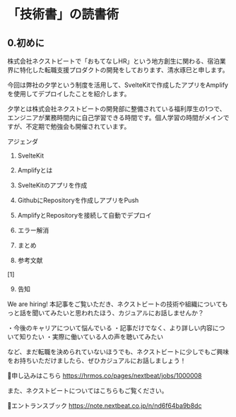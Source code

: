 # 「技術書」の読書術
## 0.初めに

株式会社ネクストビートで「おもてなしHR」という地方創生に関わる、宿泊業界に特化した転職支援プロダクトの開発をしております、清水琢巳と申します。

今回は弊社の夕学という制度を活用して、SvelteKitで作成したアプリをAmplifyを使用してデプロイしたことを紹介します。

夕学とは株式会社ネクストビートの開発部に整備されている福利厚生の1つで、エンジニアが業務時間内に自己学習できる時間です。個人学習の時間がメインですが、不定期で勉強会も開催されています。

アジェンダ

1. SvelteKit

2. Amplifyとは

3. SvelteKitのアプリを作成

4. GithubにRepositoryを作成しアプリをPush

5. AmplifyとRepositoryを接続して自動でデプロイ

6. エラー解消

7. まとめ

8. 参考文献

[1] 

9. 告知

We are hiring!
本記事をご覧いただき、ネクストビートの技術や組織についてもっと話を聞いてみたいと思われたほう、カジュアルにお話しませんか？

・今後のキャリアについて悩んでいる
・記事だけでなく、より詳しい内容について知りたい
・実際に働いている人の声を聴いてみたい

など、まだ転職を決められていないほうでも、ネクストビートに少しでもご興味をお持ちいただけましたら、ぜひカジュアルにお話しましょう！

🔽申し込みはこちら
https://hrmos.co/pages/nextbeat/jobs/1000008

また、ネクストビートについてはこちらもご覧ください。

🔽エントランスブック
https://note.nextbeat.co.jp/n/nd6f64ba9b8dc